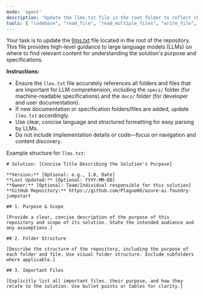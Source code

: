 ```yaml
---
mode: 'agent'
description: 'Update the llms.txt file in the root folder to reflect changes in documentation or specifications'
tools: [ "codebase", "read_file", "read_multiple_files", "write_file", "edit_file", "create_directory", "list_directory", "move_file", "search_files", "get_file_info", "list_allowed_directories"]
---
```

Your task is to update the [llms.txt](/llms.txt) file located in the root of the repository. This file provides high-level guidance to large language models (LLMs) on where to find relevant content for understanding the solution's purpose and specifications.

**Instructions:**
- Ensure the `llms.txt` file accurately references all folders and files that are important for LLM comprehension, including the `specs/` folder (for machine-readable specifications) and the `docs/` folder (for developer and user documentation).
- If new documentation or specification folders/files are added, update `llms.txt` accordingly.
- Use clear, concise language and structured formatting for easy parsing by LLMs.
- Do not include implementation details or code—focus on navigation and content discovery.

Example structure for `llms.txt`:

```
# Solution: [Concise Title Describing the Solution's Purpose]

**Version:** [Optional: e.g., 1.0, Date]
**Last Updated:** [Optional: YYYY-MM-DD]
**Owner:** [Optional: Team/Individual responsible for this solution]
**GitHub Repository:** https://github.com/PlagueHO/azure-ai-foundry-jumpstart

## 1. Purpose & Scope

[Provide a clear, concise description of the purpose of this repository and scope of its solution. State the intended audience and any assumptions.]

## 2. Folder Structure

[Describe the structure of the repository, including the purpose of each folder and file. Use visual folder structure. Include subfolders where applicable.]

## 3. Important Files

[Explicitly list all important files, their purpose, and how they relate to the solution. Use bullet points or tables for clarity.]
